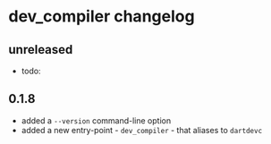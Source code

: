 # dev_compiler changelog

## unreleased
- todo:

## 0.1.8
- added a `--version` command-line option
- added a new entry-point - `dev_compiler` - that aliases to `dartdevc`
